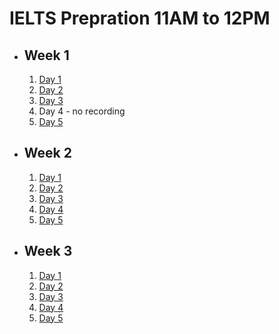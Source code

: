 # IELTS Prepration 11AM to 12PM

- ## Week 1

   1. [Day 1](https://www.facebook.com/iCodeguru/videos/380734067660732)
   2. [Day 2](https://www.facebook.com/iCodeguru/videos/336208425846222)
   3. [Day 3](https://www.facebook.com/iCodeguru/videos/1061529388305776)
   4. Day 4 - no recording
   5. [Day 5](https://www.facebook.com/iCodeguru/videos/870432921206849)

- ## Week 2

   1. [Day 1](https://www.facebook.com/iCodeguru/videos/909259867212804)
   2. [Day 2](https://www.facebook.com/iCodeguru/videos/1278323692844530)
   3. [Day 3](https://www.facebook.com/iCodeguru/videos/915608969995471)
   4. [Day 4](https://www.facebook.com/iCodeguru/videos/1000387341436685)
   5. [Day 5](https://www.facebook.com/iCodeguru/videos/3273424862960841)

- ## Week 3

   1. [Day 1](https://web.facebook.com/iCodeguru/videos/1416549932284684)
   2. [Day 2](https://www.facebook.com/iCodeguru/videos/349299764394874)
   3. [Day 3](https://www.facebook.com/iCodeguru/videos/351924764128106)
   4. [Day 4]()
   5. [Day 5](https://www.facebook.com/iCodeguru/videos/1076334913399743)

<!-- - ## Week 4

   1. [Day 1]()
   2. [Day 2]()
   3. [Day 3]()
   4. [Day 4]()
   5. [Day 5]() -->

<!-- - ## Week 

   1. [Day 1]()
   2. [Day 2]()
   3. [Day 3]()
   4. [Day 4]()
   5. [Day 5]() -->
